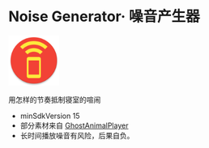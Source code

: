 # Noise Generator· 噪音产生器

<img src="./app/src/main/ic_launcher-web.png" width="100px"/>

用怎样的节奏抵制寝室的喧闹

* minSdkVersion 15
* 部分素材来自 [GhostAnimalPlayer](https://github.com/CDFLS/GhostAnimalPlayer)
* 长时间播放噪音有风险，后果自负。
